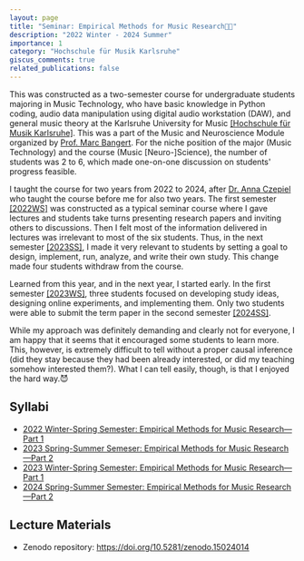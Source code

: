 ```yaml
---
layout: page
title: "Seminar: Empirical Methods for Music Research🎼🔬"
description: "2022 Winter - 2024 Summer"
importance: 1
category: "Hochschule für Musik Karlsruhe"
giscus_comments: true
related_publications: false
---
```


This was constructed as a two-semester course for undergraduate students majoring in Music Technology, who have basic knowledge in Python coding, audio data manipulation using digital audio workstation (DAW), and general music theory at the Karlsruhe University for Music [[Hochschule für Musik Karlsruhe]](https://hfm-karlsruhe.de/).
This was a part of the Music and Neuroscience Module organized by [Prof. Marc Bangert](https://hfm-karlsruhe.de/en/university/persons/prof-marc-bangert-phd).
For the niche position of the major (Music Technology) and the course (Music [Neuro-]Science), the number of students was 2 to 6, which made one-on-one discussion on students' progress feasible.

I taught the course for two years from 2022 to 2024, after [Dr. Anna Czepiel](https://www.utm.utoronto.ca/psychology/people/anna-czepiel) who taught the course before me for also two years.
The first semester [[2022WS]](MEM_2022WS_syllabus_v20230114.pdf) was constructed as a typical seminar course where I gave lectures and students take turns presenting research papers and inviting others to discussions.
Then I felt most of the information delivered in lectures was irrelevant to most of the six students.
Thus, in the next semester [[2023SS]](MEM_2023SS_syllabus_v2023-06-04.pdf), I made it very relevant to students by setting a goal to design, implement, run, analyze, and write their own study.
This change made four students withdraw from the course.

Learned from this year, and in the next year, I started early.
In the first semester [[2023WS]](MEM_2023WS_syllabus_v2023-10-25.pdf), three students focused on developing study ideas, designing online experiments, and implementing them.
Only two students were able to submit the term paper in the second semester [[2024SS]](MEM_2024SS_syllabus_v2024-06-10.pdf).

While my approach was definitely demanding and clearly not for everyone, I am happy that it seems that it encouraged some students to learn more.
This, however, is extremely difficult to tell without a proper causal inference (did they stay because they had been already interested, or did my teaching somehow interested them?).
What I can tell easily, though, is that I enjoyed the hard way.:smiling_imp:

## Syllabi

- [2022 Winter-Spring Semester: Empirical Methods for Music Research—Part 1](MEM_2022WS_syllabus_v20230114.pdf)
- [2023 Spring-Summer Semeser: Empirical Methods for Music Research—Part 2](MEM_2023SS_syllabus_v2023-06-04.pdf)
- [2023 Winter-Spring Semester: Empirical Methods for Music Research—Part 1](MEM_2023WS_syllabus_v2023-10-25.pdf)
- [2024 Spring-Summer Semester: Empirical Methods for Music Research—Part 2](MEM_2024SS_syllabus_v2024-06-10.pdf)

## Lecture Materials

- Zenodo repository: <https://doi.org/10.5281/zenodo.15024014>
